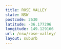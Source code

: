 ```yaml
---
title: ROSE VALLEY
state: NSW
postcode: 2630
latitude: -36.177296
longitude: 149.129166
url: /nsw/rose-valley/
layout: suburb
---
```

